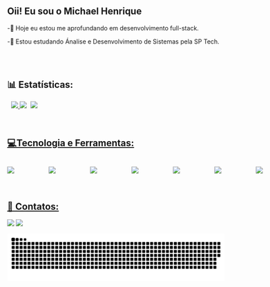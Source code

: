 ## Oii! Eu sou o Michael Henrique

<div>
  <p>-🔭 Hoje eu estou me aprofundando em desenvolvimento full-stack.</p>
  <p>-🌱 Estou estudando Ánalise e Desenvolvimento de Sistemas pela SP Tech.</p>
</div>
<br>
<br>

## 📊 Estatísticas:
<div align="center">
  <a href="https://github.com/zzzmiike">
  <img height="170em" src="https://github-readme-stats.vercel.app/api/top-langs/?username=zzzmiike&layout=compact&langs_count=7&theme=dark"/>
  <img height="170em" src="https://github-readme-stats.vercel.app/api?username=zzzmiike&show_icons=true&theme=dark&count_private=true"/>
     <img  align="right" width="450px" src="https://api.readyplayer.me/v1/avatars/64519c126b9890ec02e2d08d.png?cacheControl=true&uat=2023-02-18T23:43:52.083Z">
</div>

<br>
<br>
  
## 💻Tecnologia e Ferramentas:
  <br>
<div style="display: flex; gap: 5rem;">
  <img width="50px" src="https://cdn.jsdelivr.net/gh/devicons/devicon/icons/html5/html5-original.svg" />
  <img width="50px" src="https://cdn.jsdelivr.net/gh/devicons/devicon/icons/css3/css3-original.svg" />
  <img width="50px" src="https://cdn.jsdelivr.net/gh/devicons/devicon/icons/javascript/javascript-plain.svg" />
  <img width="50px" src="https://cdn.jsdelivr.net/gh/devicons/devicon/icons/vscode/vscode-original.svg" />
  <img width="50px" src="https://cdn.jsdelivr.net/gh/devicons/devicon/icons/figma/figma-original.svg" />
  <img width="50px" src="https://cdn.jsdelivr.net/gh/devicons/devicon/icons/photoshop/photoshop-plain.svg" />
  <img width="50px" src="https://cdn.jsdelivr.net/gh/devicons/devicon/icons/illustrator/illustrator-plain.svg" />
</div>
<br>
  <br>

## 📩 Contatos:
<div>
  <a href="https://www.instagram.com/zzz.mike" target="_blank"><img src="https://img.shields.io/badge/-Instagram-%23E4405F?style=for-the-badge&logo=instagram&logoColor=white" target="_blank"></a>
  <a href="https://www.linkedin.com/in/michael-henrique-teixeira-754b29196/" target="_blank"><img src="https://img.shields.io/badge/-LinkedIn-%230077B5?style=for-the-badge&logo=linkedin&logoColor=white" target="_blank"></a> 
</div>

![Snake animation](https://github.com/zzzmiike/zzzmiike/blob/output/github-contribution-grid-snake.svg)
